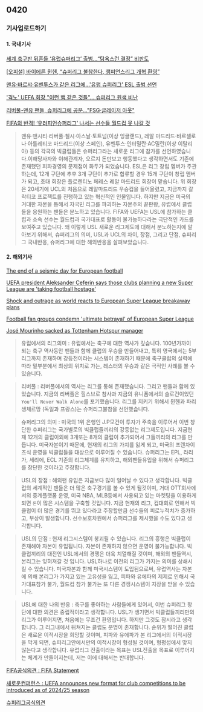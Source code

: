 ## 0420
### 기사업로드하기
#### 1. 국내기사

[세계 축구판 뒤흔들 ‘유럽슈퍼리그’ 출범…“탐욕스런 결정” 비판도](http://www.hani.co.kr/arti/sports/soccer/991562.html)

[[오피셜] 바이에른 뮌헨, “슈퍼리그 불참한다, 챔피언스리그 개혁 환영”](https://www.goal.com/kr/%EB%89%B4%EC%8A%A4/%EC%98%A4%ED%94%BC%EC%85%9C-%EB%B0%94%EC%9D%B4%EC%97%90%EB%A5%B8-%EB%AE%8C%ED%97%A8-%EC%8A%88%ED%8D%BC%EB%A6%AC%EA%B7%B8-%EB%B6%88%EC%B0%B8%ED%95%9C%EB%8B%A4-%EC%B1%94%ED%94%BC%EC%96%B8%EC%8A%A4%EB%A6%AC%EA%B7%B8-%EA%B0%9C%ED%98%81-%ED%99%98%EC%98%81/1hsja9mf73pb51km7zs65uyg55)

[맨유·바르샤·유벤투스가 같은 리그에…'유럽 슈퍼리그' ESL 출범 선언](https://www.etoday.co.kr/news/view/2016897)

['격노' UEFA 회장 "이런 뱀 같은 것들"... 슈퍼리그 원색 비난](https://star.mt.co.kr/stview.php?no=2021041919475668787&VBC)

[리버풀-맨유 팬들, 슈퍼리그에 공분…"FSG·글레이저 아웃"](http://www.busan.com/view/busan/view.php?code=2021041915230519091)

[FIFA의 반격! ‘유러피언슈퍼리그’ 나서는 선수들 월드컵 못 나갈 것](https://www.chosun.com/sports/sports_photo/2021/04/19/F4PAUO3K3YBPMKO5AHFSVRM6PM/)

> 맨유·맨시티·리버풀·첼시·아스날·토트넘(이상 잉글랜드), 레알 마드리드·바르셀로나·아틀레티코 마드리드(이상 스페인), 유벤투스·인터밀란·AC밀란(이상 이탈리아) 등의 각국의 빅클럽들은 슈퍼리그라는 새로운 리그에 참가를 선언하였습니다.이해당사자와 이해관계자, 오르지 돈만보고 행동했다고 생각하면서도 기존에 존재했던 피파경영의 문제점이 화두가 되었습니다. 
ESL은 리그 창립 멤버가 주관하는데, 12개 구단에 추후 3개 구단이 추가로 합류할 경우 15개 구단이 창립 멤버가 되고, 초대 회장은 플로렌티노 페레스 레알 마드리드 회장이 맡습니다. 위 회장은 20세기에 UCL의 처음으로 레알마드리드 우승컵을 들어올렸고, 지금까지 갈락티코 프로젝트를 진행하고 있는 혁신적인 인물입니다. 하지만 지금은 미국의 거대한 자본을 통해서 자국민 리그를 파괴하는 자본주의 끝판왕, 유럽에서 클럽들을 응원하는 팬들은 분노하고 있습니다. FIFA와 UEFA는 USL에 참가하는 클럽과 소속 선수는 월드컵과 국가대표로 활동이 불가능하다라는 극단적인 카드를 보여주고 있습니다. 왜 이렇게 USL 새로운 리그제도에 대해서 분노하는지에 알아보기 위해서, 슈퍼리그의 의미, USL과 UCL의 차이, 장점, 그리고 단점, 슈퍼리그 국내반응, 슈퍼리그에 대한 해외반응을 살펴보았습니다. 


#### 2. 해외기사
[The end of a seismic day for European football](https://edition.cnn.com/world/live-news/european-super-league-updates-live-cmd-spt/index.html)

[UEFA president Aleksander Ceferin says those clubs planning a new Super League are 'taking football hostage'](https://edition.cnn.com/2021/04/18/sport/football-super-league-announced/index.html)

[Shock and outrage as world reacts to European Super League breakaway plans](https://edition.cnn.com/2021/04/19/football/european-super-league-reaction-politicians-spt-intl/index.html)

[Football fan groups condemn 'ultimate betrayal' of European Super League](https://edition.cnn.com/2021/04/19/football/european-super-league-fan-reaction-spt-intl/index.html)

[José Mourinho sacked as Tottenham Hotspur manager](https://edition.cnn.com/2021/04/19/football/jose-mourinho-fired-tottenham-hotspur-spt-intl/index.html)

> 유럽에서의 리그의미 : 유럽에서는 축구에 대한 역사가 깊습니다. 100년가까이 되는 축구 역사동안 팬들과 함께 클럽의 우승을 만들어내고, 특히 영국에서는 5부리그까지 존재하며 강등전이라는 시스템이 존재하기 때문에 축구클럽의 실력에 따라 밑부분에서 최상의 위치로 가는, 레스터의 우승과 같은 극적인 사례를 볼 수 있습니다.

> 리버풀 : 리버풀에서의 역사는 리그를 통해 존재했습니다. 그리고 팬들과 함께 있었습니다. 지금의 리버풀은 힐스브로 참사과 지금의 유니폼에서의 슬로건이었던 ` You'll Never Walk Alone `를 포기했습니다. 리그를 지키기 위해서 뮌헨과 파리생체르망 (독일과 프랑스)는 슈퍼리그불참을 선언했습니다. 

> 슈퍼리그의 의미 : 미국의 1위 은행인 J.P모건이 투자가 주축을 이루어서 이번 창단한 슈퍼리그는 국가별로의 빅클럽들끼리의 강등없는 리그제도입니다. 지금현재 12개의 클럽이외에 3개또는 8개의 클럽이 추가되어서 그들끼리의 리그를 만듭니다. 미국자본이기 때문에, 현재의 리그의 가치를 잃게 되고, 미국의 프렌차이즈식 운영을 빅클럽들을 대상으로 이루어질 수 있습니다. 슈퍼리그는 EPL, 라리가, 세리에, ECL 기존의 리그체계를 유지하고, 해외팬들유입을 위해서 슈퍼리그를 창단한 것이라고 주장합니다. 

> USL의 장점 : 해외팬 유입은 지금보다 많이 일어날 수 있다고 생각합니다. 빅클럽의 세계적인 팬들은 더 많은 축구경기를 볼 수 있게 될것이며, 거대 OTT회사에서의 중계플랫폼 운영, 미국 NBA, MLB등에서 사용되고 있는 마켓팅을 이용하게 되면 `돈`이 많은 시스템을 구축할 것입니다. 지금 현재의 리그, 컵대회로 인해서 빅클럽이 더 많은 경기를 뛰고 있다라고 주장할만큼 선수들의 피로누적치가 증가하고, 부상이 발생합니다. 선수보호차원에서 슈퍼리그를 제시했을 수도 있다고 생각합니다. 

> USL의 단점 : 현재 리그시스템이 붕괴될 수 있습니다. 리그의 흥행은 빅클럽이 존재해야 자본이 유입됩니다. 자본이 존재하지 않으면 운영이 불가능합니다. 빅클럽끼리의 대전인 USL에서의 경쟁은 더욱 치열해질 것이며, 해외의 팬들역시, 본리그는 잊혀져갈 것 입니다. USL하나로 이전의 리그가 가지는 의미를 상쇄시킬 수 있습니다. 미국자본과 함께 미국시스템이 도입됨으로써, 유럽역사는 자본에 의해 본리그가 가지고 있는 고유성을 잃고, 피파와 유에파의 제제로 인해서 국가대표참가 불가, 월드컵 참가 불가는 또 다른 경쟁시스템이 지장을 받을 수 있습니다. 

> USL에 대한 나의 반응 : 축구를 좋아하는 사람들에게 있어서, 이번 슈퍼리그 창단에 대한 의견은 중립적이라고 생각합니다. USL가 생기면서 빅클럽들끼리만의 리그가 이루어지면, 처음에는 무조건 환영입니다. 하지만 그것도 잠시라고 생각합니다. 그 리그내에서 뒤쳐지는 클럽도 분명이 존재합니다. 순위가 떨어진 클럽은 새로운 이적시장을 희망할 것이며, 피파와 유에파가 본 리그에서의 이적시장을 막게 되면, 슈퍼리그안에서만의 이적시장이 형성될 것이며, 형평성에서 맞지 않는다고 생각합니다. 유럽리그 진출이라는 목표는 USL진출을 목표로 이루어지는 체계가 만들어지는데, 저는 이에 대해서는 반대합니다.

[FIFA공식의견 : FIFA Statement](https://www.fifa.com/who-we-are/news/fifa-statement-x3487)

[새로운컨퍼런스 : UEFA announces new format for club competitions to be introduced as of 2024/25 season](https://www.uefa.com/insideuefa/mediaservices/mediareleases/news/0268-1213f7aa85bb-d56154ff8fe8-1000--new-uefa-club-competition-formats-from-2024-25/)

[슈퍼리그공식의견](https://thesuperleague.com/)